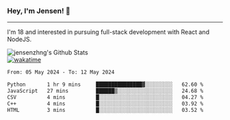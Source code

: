 ### Hey, I'm Jensen! 👋

---

I'm 18 and interested in pursuing full-stack development with React and NodeJS.

![jensenzhng's Github Stats](https://github-readme-stats.vercel.app/api?username=jensenzhng&theme=dark&show_icons=true&count_private=true)
<br />
[![wakatime](https://wakatime.com/badge/user/cbfc263d-3611-4e36-8278-8fad45fe3f62.svg)](https://wakatime.com/@cbfc263d-3611-4e36-8278-8fad45fe3f62)

<!--START_SECTION:waka-->

```txt
From: 05 May 2024 - To: 12 May 2024

Python       1 hr 9 mins     ███████████████▓░░░░░░░░░   62.60 %
JavaScript   27 mins         ██████▒░░░░░░░░░░░░░░░░░░   24.68 %
CSV          4 mins          █░░░░░░░░░░░░░░░░░░░░░░░░   04.27 %
C++          4 mins          █░░░░░░░░░░░░░░░░░░░░░░░░   03.92 %
HTML         3 mins          █░░░░░░░░░░░░░░░░░░░░░░░░   03.52 %
```

<!--END_SECTION:waka-->
